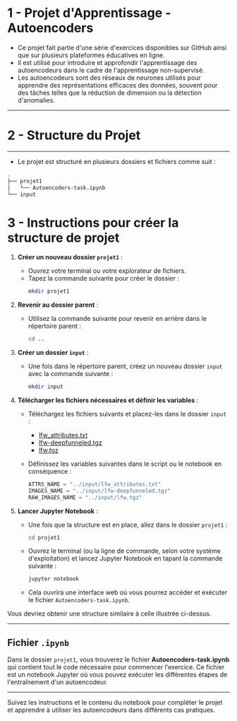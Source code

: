 # 1 - Projet d'Apprentissage - Autoencoders

- Ce projet fait partie d'une série d'exercices disponibles sur GitHub ainsi que sur plusieurs plateformes éducatives en ligne. 
- Il est utilisé pour introduire et approfondir l'apprentissage des autoencodeurs dans le cadre de l'apprentissage non-supervisé.
- Les autoencodeurs sont des réseaux de neurones utilisés pour apprendre des représentations efficaces des données, souvent pour des tâches telles que la réduction de dimension ou la détection d'anomalies.

---

# 2 - Structure du Projet
---

- Le projet est structuré en plusieurs dossiers et fichiers comme suit :

```bash
.
├── projet1
│   └── Autoencoders-task.ipynb
└── input
```

# 3 - Instructions pour créer la structure de projet

1. **Créer un nouveau dossier `projet1`** :
   - Ouvrez votre terminal ou votre explorateur de fichiers.
   - Tapez la commande suivante pour créer le dossier :
     ```bash
     mkdir projet1
     ```

2. **Revenir au dossier parent** :
   - Utilisez la commande suivante pour revenir en arrière dans le répertoire parent :
     ```bash
     cd ..
     ```

3. **Créer un dossier `input`** :
   - Une fois dans le répertoire parent, créez un nouveau dossier `input` avec la commande suivante :
     ```bash
     mkdir input
     ```

4. **Télécharger les fichiers nécessaires et définir les variables** :
   - Téléchargez les fichiers suivants et placez-les dans le dossier `input` :
     - [lfw_attributes.txt](http://www.cs.columbia.edu/CAVE/databases/pubfig/download/lfw_attributes.txt)
     - [lfw-deepfunneled.tgz](http://vis-www.cs.umass.edu/lfw/lfw-deepfunneled.tgz)
     - [lfw.tgz](http://vis-www.cs.umass.edu/lfw/lfw.tgz)
   
   - Définissez les variables suivantes dans le script ou le notebook en conséquence :
     ```python
     ATTRS_NAME = "../input/lfw_attributes.txt"
     IMAGES_NAME = "../input/lfw-deepfunneled.tgz"
     RAW_IMAGES_NAME = "../input/lfw.tgz"
     ```

5. **Lancer Jupyter Notebook** :
   - Une fois que la structure est en place, allez dans le dossier `projet1` :
     ```bash
     cd projet1
     ```
   - Ouvrez le terminal (ou la ligne de commande, selon votre système d'exploitation) et lancez Jupyter Notebook en tapant la commande suivante :
     ```bash
     jupyter notebook
     ```
   - Cela ouvrira une interface web où vous pourrez accéder et exécuter le fichier `Autoencoders-task.ipynb`.

Vous devriez obtenir une structure similaire à celle illustrée ci-dessus.

---

## Fichier `.ipynb`

Dans le dossier `projet1`, vous trouverez le fichier **Autoencoders-task.ipynb** qui contient tout le code nécessaire pour commencer l'exercice. Ce fichier est un notebook Jupyter où vous pouvez exécuter les différentes étapes de l'entraînement d'un autoencodeur.

---

Suivez les instructions et le contenu du notebook pour compléter le projet et apprendre à utiliser les autoencodeurs dans différents cas pratiques.
